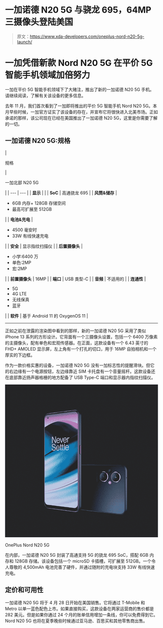# 一加诺德 N20 5G 与骁龙 695，64MP 三摄像头登陆美国

> 原文：<https://www.xda-developers.com/oneplus-nord-n20-5g-launch/>

# 一加凭借新款 Nord N20 5G 在平价 5G 智能手机领域加倍努力

一加在平价 5G 智能手机领域下了大赌注，推出了新的一加诺德 N20 5G 手机。请继续阅读，了解有关该设备的更多信息。

去年 11 月，我们首次看到了一加即将推出的平价 5G 智能手机 Nord N20 5G。本月早些时候，一加官方证实了该设备的存在，并宣布它将很快进入北美市场。正如承诺的那样，该公司现在已经在美国推出了一加诺德 N20 5G，这里是你需要了解的一切。

## 一加诺德 N20 5G:规格

| 

规格

 | 

一加北部 N20 5G

 |
| --- | --- |
| **显示** |  |
| **SoC** | 高通骁龙 695 |
| **风筒&储存** | 

*   6GB 内存+ 128GB 存储空间
*   最高可扩展至 512GB

 |
| **电池&充电** | 

*   4500 毫安时
*   33W 有线快速充电

 |
| **安全** | 显示指纹扫描仪 |
| **后置摄像头** | 

*   小学:6400 万
*   单色:2MP
*   宏:2MP

 |
| **前置摄像头** | 16MP |
| **端口** | USB 类型-C |
| **音频** | 不适用的 |
| **连通性** | 

*   5G
*   4G LTE
*   无线保真
*   蓝牙

 |
| **软件** | 基于 Android 11 的 OxygenOS 11 |

* * *

正如之前在泄露的渲染图中看到的那样，新的一加诺德 N20 5G 采用了类似 iPhone 13 系列的方形设计。它背面有一个三摄像头设置，包括一个 6400 万像素的主摄像头，配有单色和宏观传感器。在正面，这款设备有一个 6.43 英寸的 FHD+ AMOLED 显示屏，左上角有一个打孔的切口，用于 16MP 自拍相机和一个厚实的下边框。

作为一款价格实惠的设备，一加诺德 N20 5G 没有一加标志性的提醒滑块。但它的右边缘有一个电源按钮，左边缘靠近 SIM 卡托盘有一个音量摇杆。这款设备还在底部靠近扬声器格栅的地方配备了 USB Type-C 端口和显示器内指纹扫描仪。

 <picture>![The OnePlus Nord N20 5G (Unlocked) ](img/37544dacb54108ffcd327ef7f6295ab0.png)</picture> 

OnePlus Nord N20 5G

在内部，一加诺德 N20 5G 封装了高通支持 5G 的骁龙 695 SoC，搭配 6GB 内存和 128GB 存储。该设备包括一个 microSD 卡插槽，可扩展至 512GB。一个令人尊敬的 4,500mAh 电池完善了硬件，并通过随附的充电块支持 33W 有线快速充电。

## 定价和可用性

一加诺德 N20 5G 将于 4 月 28 日开始在美国销售。它将通过 T-Mobile 和 Metro 以单一蓝色配色上市。如果直接购买，这款设备在两家运营商的售价都是 282 美元。但是如果你通过 24 个月的账单信用增加一条线，你可以免费得到它。Nord N20 5G 也将在夏季晚些时候通过亚马逊、百思买和其他零售商出售。